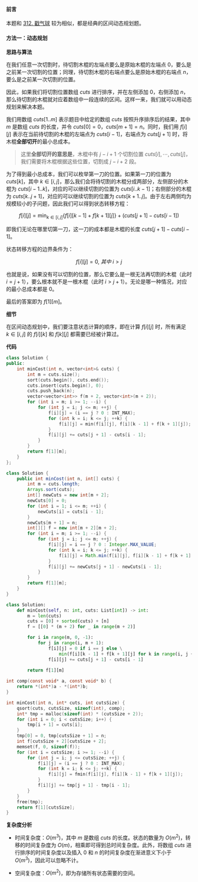 #### 前言

本题和 [312. 戳气球](https://leetcode-cn.com/problems/burst-balloons/) 较为相似，都是经典的区间动态规划题。

#### 方法一：动态规划

**思路与算法**

在我们任意一次切割时，待切割木棍的左端点要么是原始木棍的左端点 $0$，要么是之前某一次切割的位置；同理，待切割木棍的右端点要么是原始木棍的右端点 $n$，要么是之前某一次切割的位置。

因此，如果我们将切割位置数组 $\textit{cuts}$ 进行排序，并在左侧添加 $0$，右侧添加 $n$，那么待切割的木棍就对应着数组中一段连续的区间。这样一来，我们就可以用动态规划来解决本题。

我们用数组 $\textit{cuts}[1..m]$ 表示题目中给定的数组 $\textit{cuts}$ 按照升序排序后的结果，其中 $m$ 是数组 $\textit{cuts}$ 的长度，并令 $cuts[0] = 0$，$cuts[m+1] = n$。同时，我们用 $f[i][j]$ 表示在当前待切割的木棍的左端点为 $\textit{cuts}[i-1]$，右端点为 $\textit{cuts}[j+1]$ 时，将木棍**全部切开**的最小总成本。

> 这里**全部切开的意思是**，木棍中有 $j-i+1$ 个切割位置 $\textit{cuts}[i], \cdots, \textit{cuts}[j]$，我们需要将木棍根据这些位置，切割成 $j-i+2$ 段。

为了得到最小总成本，我们可以枚举第一刀的位置。如果第一刀的位置为 $\textit{cuts}[k]$，其中 $k \in [i, j]$，那么我们会将待切割的木棍分成两部分，左侧部分的木棍为 $\textit{cuts}[i-1..k]$，对应的可以继续切割的位置为 $\textit{cuts}[i..k-1]$；右侧部分的木棍为 $\textit{cuts}[k..j+1]$，对应的可以继续切割的位置为 $\textit{cuts}[k+1..j]$。由于左右两侧均为规模较小的子问题，因此我们可以得到状态转移方程：

$$
f[i][j] = \min_{k \in [i,j]} \{ f[i][k-1] + f[k+1][j] \} + (\textit{cuts}[j+1] - \textit{cuts}[i-1])
$$

即我们无论在哪里切第一刀，这一刀的成本都是木棍的长度 $\textit{cuts}[j+1] - \textit{cuts}[i-1]$。

状态转移方程的边界条件为：

$$
f[i][j] = 0, ~其中~ i > j
$$

也就是说，如果没有可以切割的位置，那么它要么是一根无法再切割的木棍（此时 $i=j+1$），要么根本就不是一根木棍（此时 $i>j+1$）。无论是哪一种情况，对应的最小总成本都是 $0$。

最后的答案即为 $f[1][m]$。

**细节**

在区间动态规划中，我们要注意状态计算的顺序，即在计算 $f[i][j]$ 时，所有满足 $k \in [i, j]$ 的 $f[i][k]$ 和 $f[k][j]$ 都需要已经被计算过。

**代码**

```C++ [sol1-C++]
class Solution {
public:
    int minCost(int n, vector<int>& cuts) {
        int m = cuts.size();
        sort(cuts.begin(), cuts.end());
        cuts.insert(cuts.begin(), 0);
        cuts.push_back(n);
        vector<vector<int>> f(m + 2, vector<int>(m + 2));
        for (int i = m; i >= 1; --i) {
            for (int j = i; j <= m; ++j) {
                f[i][j] = (i == j ? 0 : INT_MAX);
                for (int k = i; k <= j; ++k) {
                    f[i][j] = min(f[i][j], f[i][k - 1] + f[k + 1][j]);
                }
                f[i][j] += cuts[j + 1] - cuts[i - 1];
            }
        }
        return f[1][m];
    }
};
```

```Java [sol1-Java]
class Solution {
    public int minCost(int n, int[] cuts) {
        int m = cuts.length;
        Arrays.sort(cuts);
        int[] newCuts = new int[m + 2];
        newCuts[0] = 0;
        for (int i = 1; i <= m; ++i) {
            newCuts[i] = cuts[i - 1];
        }
        newCuts[m + 1] = n;
        int[][] f = new int[m + 2][m + 2];
        for (int i = m; i >= 1; --i) {
            for (int j = i; j <= m; ++j) {
                f[i][j] = i == j ? 0 : Integer.MAX_VALUE;
                for (int k = i; k <= j; ++k) {
                    f[i][j] = Math.min(f[i][j], f[i][k - 1] + f[k + 1][j]);
                }
                f[i][j] += newCuts[j + 1] - newCuts[i - 1];
            }
        }
        return f[1][m];
    }
}
```

```Python [sol1-Python3]
class Solution:
    def minCost(self, n: int, cuts: List[int]) -> int:
        m = len(cuts)
        cuts = [0] + sorted(cuts) + [n]
        f = [[0] * (m + 2) for _ in range(m + 2)]

        for i in range(m, 0, -1):
            for j in range(i, m + 1):
                f[i][j] = 0 if i == j else \
                    min(f[i][k - 1] + f[k + 1][j] for k in range(i, j + 1))
                f[i][j] += cuts[j + 1] - cuts[i - 1]
        
        return f[1][m]
```

```C [sol1-C]
int comp(const void* a, const void* b) {
    return *(int*)a - *(int*)b;
}

int minCost(int n, int* cuts, int cutsSize) {
    qsort(cuts, cutsSize, sizeof(int), comp);
    int* tmp = malloc(sizeof(int) * (cutsSize + 2));
    for (int i = 0; i < cutsSize; i++) {
        tmp[i + 1] = cuts[i];
    }
    tmp[0] = 0, tmp[cutsSize + 1] = n;
    int f[cutsSize + 2][cutsSize + 2];
    memset(f, 0, sizeof(f));
    for (int i = cutsSize; i >= 1; --i) {
        for (int j = i; j <= cutsSize; ++j) {
            f[i][j] = (i == j ? 0 : INT_MAX);
            for (int k = i; k <= j; ++k) {
                f[i][j] = fmin(f[i][j], f[i][k - 1] + f[k + 1][j]);
            }
            f[i][j] += tmp[j + 1] - tmp[i - 1];
        }
    }
    free(tmp);
    return f[1][cutsSize];
}
```

**复杂度分析**

- 时间复杂度：$O(m^3)$，其中 $m$ 是数组 $\textit{cuts}$ 的长度。状态的数量为 $O(m^2)$，转移的时间复杂度为 $O(m)$，相乘即可得到总时间复杂度。此外，将数组 $\textit{cuts}$ 进行排序的时间复杂度以及插入 $0$ 和 $n$ 的时间复杂度在渐进意义下小于 $O(m^3)$，因此可以忽略不计。

- 空间复杂度：$O(m^2)$，即为存储所有状态需要的空间。